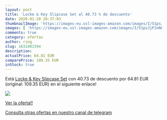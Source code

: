 ```yaml
---
layout: post
title: 'Locke & Key Slipcase Set al 40.73 % de descuento'
date: 2020-01-20 20:37:03
thumbnailImage: 'https://images-eu.ssl-images-amazon.com/images/I/51psJjPJoNL._SL200_.jpg'
images: [ 'https://images-eu.ssl-images-amazon.com/images/I/51psJjPJoNL._SL200_.jpg' ]
comments: true
category: ofertas
author: ring
slug: 1631401394
description:
actualPrice: 64.81 EUR
comparePrice: 109.35 EUR
inStock: true
---
```


Está [Locke & Key Slipcase Set](https://www.amazon.com/dp/1631401394/?tag=redken08-20) con 40.73 de descuento por 64.81 EUR (original: 109.35 EUR) en el siguiente enlace!

[![](https://images-eu.ssl-images-amazon.com/images/I/51psJjPJoNL._SL200_.jpg)](https://www.amazon.com/dp/1631401394/?tag=redken08-20)

[Ver la oferta!!](https://www.amazon.com/dp/1631401394/?tag=redken08-20)

[Consulta otras ofertas en nuestro canal de telegram](https://t.me/s/ofertas25)
